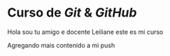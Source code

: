 # Curso de _Git_ & _GitHub_

Hola sou tu amigo e docente Leiliane este es mi curso

Agregando mais contenido a mi push
